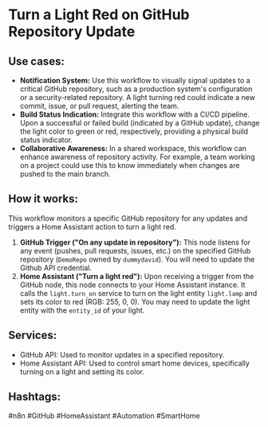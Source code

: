 # Turn a Light Red on GitHub Repository Update

## Use cases:

- **Notification System:** Use this workflow to visually signal updates to a critical GitHub repository, such as a production system's configuration or a security-related repository. A light turning red could indicate a new commit, issue, or pull request, alerting the team.
- **Build Status Indication:** Integrate this workflow with a CI/CD pipeline. Upon a successful or failed build (indicated by a GitHub update), change the light color to green or red, respectively, providing a physical build status indicator.
- **Collaborative Awareness:** In a shared workspace, this workflow can enhance awareness of repository activity. For example, a team working on a project could use this to know immediately when changes are pushed to the main branch.

## How it works:

This workflow monitors a specific GitHub repository for any updates and triggers a Home Assistant action to turn a light red.

1.  **GitHub Trigger ("On any update in repository"):** This node listens for any event (pushes, pull requests, issues, etc.) on the specified GitHub repository (`DemoRepo` owned by `dummydavid`). You will need to update the Github API credential.
2.  **Home Assistant ("Turn a light red"):** Upon receiving a trigger from the GitHub node, this node connects to your Home Assistant instance. It calls the `light.turn_on` service to turn on the light entity `light.lamp` and sets its color to red (RGB: 255, 0, 0). You may need to update the light entity with the `entity_id` of your light.

## Services:

-   GitHub API: Used to monitor updates in a specified repository.
-   Home Assistant API: Used to control smart home devices, specifically turning on a light and setting its color.

## Hashtags:

#n8n #GitHub #HomeAssistant #Automation #SmartHome
